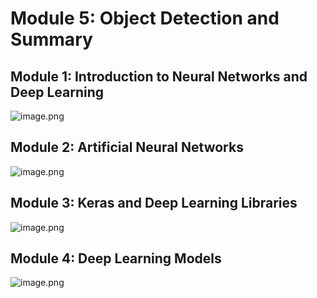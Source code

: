 

# Module 5: Object Detection and Summary
## Module 1: Introduction to Neural Networks and Deep Learning
![image.png](https://prod-files-secure.s3.us-west-2.amazonaws.com/03e82b26-cccb-4906-bb56-adabcbdc0655/a8d40bcb-c482-4026-8872-311e16b2dc63/image.png?X-Amz-Algorithm=AWS4-HMAC-SHA256&X-Amz-Content-Sha256=UNSIGNED-PAYLOAD&X-Amz-Credential=ASIAZI2LB466Z5DBCCBD%2F20250201%2Fus-west-2%2Fs3%2Faws4_request&X-Amz-Date=20250201T181741Z&X-Amz-Expires=3600&X-Amz-Security-Token=IQoJb3JpZ2luX2VjEM7%2F%2F%2F%2F%2F%2F%2F%2F%2F%2FwEaCXVzLXdlc3QtMiJHMEUCIHAfOC2P0DIYZXhjFQgkgbdkXpJBFY8d9qGkZDg4l3YoAiEAhZNdKxyryH55ood8%2FzzHbC%2FI8KGPP8yIhbqKf9JlFnAqiAQI1%2F%2F%2F%2F%2F%2F%2F%2F%2F%2F%2FARAAGgw2Mzc0MjMxODM4MDUiDAtmKXH0fxz4mKCIryrcA05PujsWGZFSUtLlrxrL%2FTABvcEIei%2BKAQTwIszt4id0A1phIGPjapyaCo8nzgqy2wgitziiCjsnEQ6fP9PX5C1er8K00yVGd1ET2aWV3UN3%2BzUAWvRp8xXfwpEyb%2Buql8x%2FkKk6NYBoaaXujnPotqXAUVgA%2FfuDftYEuJDX%2B5SC6FUH8f%2B6NF1B%2FtGVOSCQy8bZPqAKe%2BbBYiNKIRrGAEuqz9amZu09poSKVAQpTdIgJMJvoEYf0LDPZk0OyPN5a334S3al5%2FqQWbZ9b50IXe5WhxeLKQIK4d0UBsQLFv5tV%2BspUvdQ%2BMrV3E42vkD6uzVU2AFV51RXa%2F6HtT5goNPLCiLJ7VodTUO5TWVb%2FOZhI7WoFp9YXBjdhGeLYX%2FCFOHlJxBTsCYoM5yJ77uith4fmEodDvz10UloP7D53ZDNAKVe4JaepjAxq6emUwmFm7BMkOvcn%2FNg2eWry2yqYNWD%2BldPwpLB%2BUpfHL8zs88oClLIqw9OA1yUN8gXo5%2BT46pbHVLUFQTypocGomo76I3APAn%2BI9UrwKkLs%2BEYyM1Y53c4HWP%2Bi%2BI8O0R%2ByTMAe0wRqiGvV6t18v887rHB3L1ajahLRq22DreylkrdmEauE2gVC%2BWYfXe8d3TAMPjK%2BLwGOqUBNatECDmZ97Fwocmw0T4Tkq1tzNowR7Vn0PUaEMYBiq2mSMkbKxeNrLXJ6z%2FKFGEXCd4rMR2yrx%2FR2fZCDusuaxbOWls0%2FJLThm4my3ywmc5CQ%2F9X8DCmNZRK%2BUEEMafm858nf55t5OBQV4tZIlUo7QFyEfodZtxJScfzWOuHUIj8O9krVYXFggYLIkc1deuzUWhnY%2FMmIbKz66Jz2VhPJJzXQ3z%2B&X-Amz-Signature=bf4fbc06ae8e5848d94373013e8dd5f04bdbbc98507861771daf879d1533eb70&X-Amz-SignedHeaders=host&x-id=GetObject)
## Module 2: Artificial Neural Networks
![image.png](https://prod-files-secure.s3.us-west-2.amazonaws.com/03e82b26-cccb-4906-bb56-adabcbdc0655/5157ca89-62da-41d9-a98f-6432b71047a9/image.png?X-Amz-Algorithm=AWS4-HMAC-SHA256&X-Amz-Content-Sha256=UNSIGNED-PAYLOAD&X-Amz-Credential=ASIAZI2LB466Z5DBCCBD%2F20250201%2Fus-west-2%2Fs3%2Faws4_request&X-Amz-Date=20250201T181741Z&X-Amz-Expires=3600&X-Amz-Security-Token=IQoJb3JpZ2luX2VjEM7%2F%2F%2F%2F%2F%2F%2F%2F%2F%2FwEaCXVzLXdlc3QtMiJHMEUCIHAfOC2P0DIYZXhjFQgkgbdkXpJBFY8d9qGkZDg4l3YoAiEAhZNdKxyryH55ood8%2FzzHbC%2FI8KGPP8yIhbqKf9JlFnAqiAQI1%2F%2F%2F%2F%2F%2F%2F%2F%2F%2F%2FARAAGgw2Mzc0MjMxODM4MDUiDAtmKXH0fxz4mKCIryrcA05PujsWGZFSUtLlrxrL%2FTABvcEIei%2BKAQTwIszt4id0A1phIGPjapyaCo8nzgqy2wgitziiCjsnEQ6fP9PX5C1er8K00yVGd1ET2aWV3UN3%2BzUAWvRp8xXfwpEyb%2Buql8x%2FkKk6NYBoaaXujnPotqXAUVgA%2FfuDftYEuJDX%2B5SC6FUH8f%2B6NF1B%2FtGVOSCQy8bZPqAKe%2BbBYiNKIRrGAEuqz9amZu09poSKVAQpTdIgJMJvoEYf0LDPZk0OyPN5a334S3al5%2FqQWbZ9b50IXe5WhxeLKQIK4d0UBsQLFv5tV%2BspUvdQ%2BMrV3E42vkD6uzVU2AFV51RXa%2F6HtT5goNPLCiLJ7VodTUO5TWVb%2FOZhI7WoFp9YXBjdhGeLYX%2FCFOHlJxBTsCYoM5yJ77uith4fmEodDvz10UloP7D53ZDNAKVe4JaepjAxq6emUwmFm7BMkOvcn%2FNg2eWry2yqYNWD%2BldPwpLB%2BUpfHL8zs88oClLIqw9OA1yUN8gXo5%2BT46pbHVLUFQTypocGomo76I3APAn%2BI9UrwKkLs%2BEYyM1Y53c4HWP%2Bi%2BI8O0R%2ByTMAe0wRqiGvV6t18v887rHB3L1ajahLRq22DreylkrdmEauE2gVC%2BWYfXe8d3TAMPjK%2BLwGOqUBNatECDmZ97Fwocmw0T4Tkq1tzNowR7Vn0PUaEMYBiq2mSMkbKxeNrLXJ6z%2FKFGEXCd4rMR2yrx%2FR2fZCDusuaxbOWls0%2FJLThm4my3ywmc5CQ%2F9X8DCmNZRK%2BUEEMafm858nf55t5OBQV4tZIlUo7QFyEfodZtxJScfzWOuHUIj8O9krVYXFggYLIkc1deuzUWhnY%2FMmIbKz66Jz2VhPJJzXQ3z%2B&X-Amz-Signature=9ba587c25208feab84d4a350a85e6ca3514adb41f4aec7d3c2979c2f73a236fd&X-Amz-SignedHeaders=host&x-id=GetObject)
## Module 3: Keras and Deep Learning Libraries
![image.png](https://prod-files-secure.s3.us-west-2.amazonaws.com/03e82b26-cccb-4906-bb56-adabcbdc0655/5089ce50-05f1-470d-ad42-42503bf1df5f/image.png?X-Amz-Algorithm=AWS4-HMAC-SHA256&X-Amz-Content-Sha256=UNSIGNED-PAYLOAD&X-Amz-Credential=ASIAZI2LB466Z5DBCCBD%2F20250201%2Fus-west-2%2Fs3%2Faws4_request&X-Amz-Date=20250201T181741Z&X-Amz-Expires=3600&X-Amz-Security-Token=IQoJb3JpZ2luX2VjEM7%2F%2F%2F%2F%2F%2F%2F%2F%2F%2FwEaCXVzLXdlc3QtMiJHMEUCIHAfOC2P0DIYZXhjFQgkgbdkXpJBFY8d9qGkZDg4l3YoAiEAhZNdKxyryH55ood8%2FzzHbC%2FI8KGPP8yIhbqKf9JlFnAqiAQI1%2F%2F%2F%2F%2F%2F%2F%2F%2F%2F%2FARAAGgw2Mzc0MjMxODM4MDUiDAtmKXH0fxz4mKCIryrcA05PujsWGZFSUtLlrxrL%2FTABvcEIei%2BKAQTwIszt4id0A1phIGPjapyaCo8nzgqy2wgitziiCjsnEQ6fP9PX5C1er8K00yVGd1ET2aWV3UN3%2BzUAWvRp8xXfwpEyb%2Buql8x%2FkKk6NYBoaaXujnPotqXAUVgA%2FfuDftYEuJDX%2B5SC6FUH8f%2B6NF1B%2FtGVOSCQy8bZPqAKe%2BbBYiNKIRrGAEuqz9amZu09poSKVAQpTdIgJMJvoEYf0LDPZk0OyPN5a334S3al5%2FqQWbZ9b50IXe5WhxeLKQIK4d0UBsQLFv5tV%2BspUvdQ%2BMrV3E42vkD6uzVU2AFV51RXa%2F6HtT5goNPLCiLJ7VodTUO5TWVb%2FOZhI7WoFp9YXBjdhGeLYX%2FCFOHlJxBTsCYoM5yJ77uith4fmEodDvz10UloP7D53ZDNAKVe4JaepjAxq6emUwmFm7BMkOvcn%2FNg2eWry2yqYNWD%2BldPwpLB%2BUpfHL8zs88oClLIqw9OA1yUN8gXo5%2BT46pbHVLUFQTypocGomo76I3APAn%2BI9UrwKkLs%2BEYyM1Y53c4HWP%2Bi%2BI8O0R%2ByTMAe0wRqiGvV6t18v887rHB3L1ajahLRq22DreylkrdmEauE2gVC%2BWYfXe8d3TAMPjK%2BLwGOqUBNatECDmZ97Fwocmw0T4Tkq1tzNowR7Vn0PUaEMYBiq2mSMkbKxeNrLXJ6z%2FKFGEXCd4rMR2yrx%2FR2fZCDusuaxbOWls0%2FJLThm4my3ywmc5CQ%2F9X8DCmNZRK%2BUEEMafm858nf55t5OBQV4tZIlUo7QFyEfodZtxJScfzWOuHUIj8O9krVYXFggYLIkc1deuzUWhnY%2FMmIbKz66Jz2VhPJJzXQ3z%2B&X-Amz-Signature=d4c79aa49f571a725735eb3d6ceb04ffbaeb2a7efc892f2949a6910944751ed1&X-Amz-SignedHeaders=host&x-id=GetObject)
## Module 4: Deep Learning Models
![image.png](https://prod-files-secure.s3.us-west-2.amazonaws.com/03e82b26-cccb-4906-bb56-adabcbdc0655/4e22fcb0-cfbc-4d28-b961-b9b8fde071f0/image.png?X-Amz-Algorithm=AWS4-HMAC-SHA256&X-Amz-Content-Sha256=UNSIGNED-PAYLOAD&X-Amz-Credential=ASIAZI2LB466Z5DBCCBD%2F20250201%2Fus-west-2%2Fs3%2Faws4_request&X-Amz-Date=20250201T181741Z&X-Amz-Expires=3600&X-Amz-Security-Token=IQoJb3JpZ2luX2VjEM7%2F%2F%2F%2F%2F%2F%2F%2F%2F%2FwEaCXVzLXdlc3QtMiJHMEUCIHAfOC2P0DIYZXhjFQgkgbdkXpJBFY8d9qGkZDg4l3YoAiEAhZNdKxyryH55ood8%2FzzHbC%2FI8KGPP8yIhbqKf9JlFnAqiAQI1%2F%2F%2F%2F%2F%2F%2F%2F%2F%2F%2FARAAGgw2Mzc0MjMxODM4MDUiDAtmKXH0fxz4mKCIryrcA05PujsWGZFSUtLlrxrL%2FTABvcEIei%2BKAQTwIszt4id0A1phIGPjapyaCo8nzgqy2wgitziiCjsnEQ6fP9PX5C1er8K00yVGd1ET2aWV3UN3%2BzUAWvRp8xXfwpEyb%2Buql8x%2FkKk6NYBoaaXujnPotqXAUVgA%2FfuDftYEuJDX%2B5SC6FUH8f%2B6NF1B%2FtGVOSCQy8bZPqAKe%2BbBYiNKIRrGAEuqz9amZu09poSKVAQpTdIgJMJvoEYf0LDPZk0OyPN5a334S3al5%2FqQWbZ9b50IXe5WhxeLKQIK4d0UBsQLFv5tV%2BspUvdQ%2BMrV3E42vkD6uzVU2AFV51RXa%2F6HtT5goNPLCiLJ7VodTUO5TWVb%2FOZhI7WoFp9YXBjdhGeLYX%2FCFOHlJxBTsCYoM5yJ77uith4fmEodDvz10UloP7D53ZDNAKVe4JaepjAxq6emUwmFm7BMkOvcn%2FNg2eWry2yqYNWD%2BldPwpLB%2BUpfHL8zs88oClLIqw9OA1yUN8gXo5%2BT46pbHVLUFQTypocGomo76I3APAn%2BI9UrwKkLs%2BEYyM1Y53c4HWP%2Bi%2BI8O0R%2ByTMAe0wRqiGvV6t18v887rHB3L1ajahLRq22DreylkrdmEauE2gVC%2BWYfXe8d3TAMPjK%2BLwGOqUBNatECDmZ97Fwocmw0T4Tkq1tzNowR7Vn0PUaEMYBiq2mSMkbKxeNrLXJ6z%2FKFGEXCd4rMR2yrx%2FR2fZCDusuaxbOWls0%2FJLThm4my3ywmc5CQ%2F9X8DCmNZRK%2BUEEMafm858nf55t5OBQV4tZIlUo7QFyEfodZtxJScfzWOuHUIj8O9krVYXFggYLIkc1deuzUWhnY%2FMmIbKz66Jz2VhPJJzXQ3z%2B&X-Amz-Signature=5ca534c61b04b43d50389f375582e27edb50b0210ef3be98b31e37c4b412cbbd&X-Amz-SignedHeaders=host&x-id=GetObject)